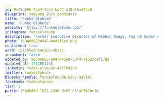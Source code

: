 ```yaml
---
id: 9e72d596-7cb4-4b43-bd47-310ef6ad7cc6
blueprint: yegvote_2025_candidate
title: 'Funke Olokude'
name: 'Funke Olokude'
website: 'https://funkeolokude.com/'
instagram: funkeolokude
description: 'Former Executive Director of Ribbon Rouge, Top 40 Under 40 2020'
photo: 1684099234945-modified.png
confirmed: true
ward: ipiihkoohkanipiaohtsi
incumbent: false
updated_by: 9c6b6866-e047-4568-b3f4-71623caf17dd
updated_at: 1752601145
linkedin: funke-olokude-4877b91b8
twitter: funkeolokude
bluesky_handle: funkeolokude.bsky.social
facebook: funkeolokude
tier: 1
party: f38d080d-1092-4330-9e67-881de742be14
---
```


